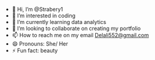 - 👋 Hi, I’m @Strabery1
- 👀 I’m interested in coding
- 🌱 I’m currently learning data analytics
- 💞️ I’m looking to collaborate on creating my portfolio
- 📫 How to reach me on my email Delali552@gmail.com
- 😄 Pronouns: She/ Her
- ⚡ Fun fact: beauty 

<!---
Strabery1/Strabery1 is a ✨ special ✨ repository because its `README.md` (this file) appears on your GitHub profile.
You can click the Preview link to take a look at your changes.
--->
